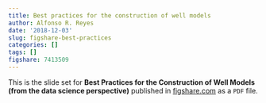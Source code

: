 ```yaml
---
title: Best practices for the construction of well models
author: Alfonso R. Reyes
date: '2018-12-03'
slug: figshare-best-practices
categories: []
tags: []
figshare: 7413509
---
```


This is the slide set for **Best Practices for the Construction of Well Models (from the data science perspective)** published in [figshare.com](https://figshare.com) as a `PDF` file.


